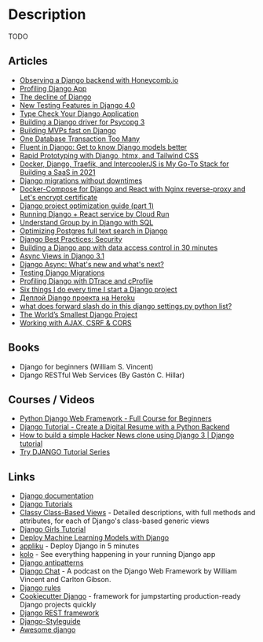 # Description

TODO


## Articles

- [Observing a Django backend with Honeycomb.io](https://www.yanglinzhao.com/posts/using-honeycomb/)
- [Profiling Django App](https://kracekumar.com/post/profiling_django/)
- [The decline of Django](https://www.david-dahan.com/blog/the-decline-of-django)
- [New Testing Features in Django 4.0](https://adamj.eu/tech/2021/09/28/new-testing-features-in-django-4.0/)
- [Type Check Your Django Application](https://kracekumar.com/post/type_check_your_django_app/)
- [Building a Django driver for Psycopg 3](https://www.psycopg.org/articles/2021/08/02/psycopg3-django-driver/)
- [Building MVPs fast on Django](https://davidkell.substack.com/p/davids-opinionated-guide-for-building)
- [One Database Transaction Too Many](https://hakibenita.com/django-nested-transaction)
- [Fluent in Django: Get to know Django models better](https://girlthatlovestocode.com/django-model)
- [Rapid Prototyping with Django, htmx, and Tailwind CSS](https://testdriven.io/blog/django-htmx-tailwind/)
- [Docker, Django, Traefik, and IntercoolerJS is My Go-To Stack for Building a SaaS in 2021](https://www.simplecto.com/docker-django-traefik-intercoolerjs-is-my-stack-for-2021/)
- [Django migrations without downtimes](http://pankrat.github.io/2015/django-migrations-without-downtimes/)
- [Docker-Compose for Django and React with Nginx reverse-proxy and Let's encrypt certificate](https://saasitive.com/tutorial/docker-compose-django-react-nginx-let-s-encrypt/)
- [Django project optimization guide (part 1)](https://dizballanze.com/django-project-optimization-part-1/)
- [Running Django + React service by Cloud Run](https://djkooks.github.io/gcp-django-deploy-cloudrun)
- [Understand Group by in Django with SQL](https://hakibenita.com/django-group-by-sql)
- [Optimizing Postgres full text search in Django](https://hodovi.ch/blog/optimizing-postgres-full-text-search-django/)
- [Django Best Practices: Security](https://learndjango.com/tutorials/django-best-practices-security)
- [Building a Django app with data access control in 30 minutes](https://www.osohq.com/post/building-django-app-with-data-access-control)
- [Async Views in Django 3.1](https://testdriven.io/blog/django-async-views/)
- [Django Async: What's new and what's next?](https://deepsource.io/blog/django-async-support/)
- [Testing Django Migrations](https://sobolevn.me/2019/10/testing-django-migrations)
- [Profiling Django with DTrace and cProfile](https://wiedi.frubar.net/blog/2019/11/18/django-performance/)
- [Six things I do every time I start a Django project](https://brntn.me/blog/six-things-i-do-every-time-i-start-a-django-project/)
- [Деплой Django проекта на Heroku](https://habr.com/ru/post/683796/)
- [what does forward slash do in this django settings.py python list?](https://stackoverflow.com/questions/65620648/what-does-forward-slash-do-in-this-django-settings-py-python-list)
- [The World’s Smallest Django Project](https://www.oreilly.com/library/view/lightweight-django/9781491946275/ch01.html)
- [Working with AJAX, CSRF & CORS](https://www.django-rest-framework.org/topics/ajax-csrf-cors/#working-with-ajax-csrf-cors)


## Books

- Django for beginners (William S. Vincent)
- Django RESTful Web Services (By Gastón C. Hillar)


## Courses / Videos

- [Python Django Web Framework - Full Course for Beginners](https://youtu.be/F5mRW0jo-U4)
- [Django Tutorial - Create a Digital Resume with a Python Backend](https://youtu.be/0oSsLbh_Kv4)
- [How to build a simple Hacker News clone using Django 3 | Django tutorial](https://youtu.be/292GB6snFYo)
- [Try DJANGO Tutorial Series](https://youtube.com/playlist?list=PLEsfXFp6DpzTD1BD1aWNxS2Ep06vIkaeW)


## Links

- [Django documentation](https://docs.djangoproject.com/)
- [Django Tutorials](https://learndjango.com/)
- [Classy Class-Based Views](https://ccbv.co.uk/) - Detailed descriptions, with full methods and attributes, for each of Django's class-based generic views
- [Django Girls Tutorial](https://tutorial.djangogirls.org/)
- [Deploy Machine Learning Models with Django](https://www.deploymachinelearning.com/)
- [appliku](https://appliku.com/) - Deploy Django in 5 minutes
- [kolo](https://kolo.app/) - See  everything happening in your running Django app
- [Django antipatterns](https://www.django-antipatterns.com/)
- [Django Chat](https://djangochat.com/) - A podcast on the Django Web Framework by William Vincent and Carlton Gibson.
- [Django rules](https://github.com/dfunckt/django-rules)
- [Cookiecutter Django](https://github.com/cookiecutter/cookiecutter-django) - framework for jumpstarting production-ready Django projects quickly
- [Django REST framework](https://github.com/encode/django-rest-framework)
- [Django-Styleguide](https://github.com/HackSoftware/Django-Styleguide)
- [Awesome django](https://github.com/wsvincent/awesome-django)
